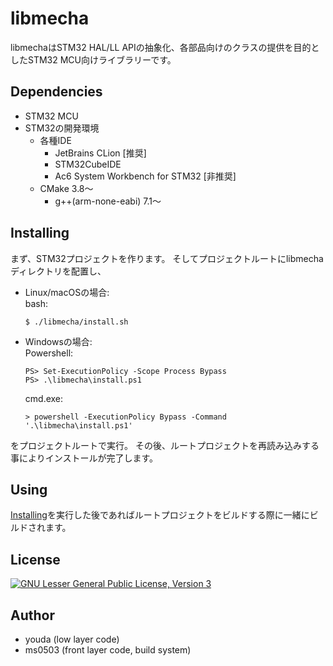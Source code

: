 # libmecha
libmechaはSTM32 HAL/LL APIの抽象化、各部品向けのクラスの提供を目的としたSTM32 MCU向けライブラリーです。

## Dependencies
- STM32 MCU
- STM32の開発環境
  - 各種IDE
    - JetBrains CLion [推奨]
    - STM32CubeIDE
    - Ac6 System Workbench for STM32 [非推奨]
  - CMake 3.8〜
    - g++(arm-none-eabi) 7.1〜

## Installing
まず、STM32プロジェクトを作ります。
そしてプロジェクトルートにlibmechaディレクトリを配置し、
- Linux/macOSの場合:  
  bash:
  ```
  $ ./libmecha/install.sh
  ```
- Windowsの場合:  
  Powershell:
  ```
  PS> Set-ExecutionPolicy -Scope Process Bypass
  PS> .\libmecha\install.ps1
  ```
  cmd.exe:
  ```
  > powershell -ExecutionPolicy Bypass -Command '.\libmecha\install.ps1'
  ```
をプロジェクトルートで実行。
その後、ルートプロジェクトを再読み込みする事によりインストールが完了します。

## Using
[Installing](#installing)を実行した後であればルートプロジェクトをビルドする際に一緒にビルドされます。

## License
[![GNU Lesser General Public License, Version 3](https://www.gnu.org/graphics/lgplv3-147x51.png)](https://www.gnu.org/licenses/lgpl-3.0.html)

## Author
- youda (low layer code)
- ms0503 (front layer code, build system)

